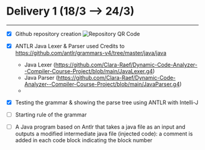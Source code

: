 # Delivery 1 (18/3 —> 24/3)
----------------------------
- [x] Github repository creation
  ![Repository QR Code](/assets/images/repo-qr-code.png)
  
- [x] ANTLR Java Lexer & Parser used
  Credits to https://github.com/antlr/grammars-v4/tree/master/java/java
    - Java Lexer (https://github.com/Clara-Raef/Dynamic-Code-Analyzer--Compiler-Course-Project/blob/main/JavaLexer.g4)
    - Java Parser (https://github.com/Clara-Raef/Dynamic-Code-Analyzer--Compiler-Course-Project/blob/main/JavaParser.g4)
    - 
- [x] Testing the grammar & showing the parse tree using ANTLR with Intelli-J

- [ ] Starting rule of the grammar

- [ ] A Java program based on Antlr that takes a java file as an input and outputs a modified intermediate java file (injected code):
a comment is added in each code block indicating the block number
